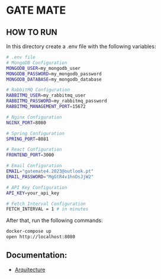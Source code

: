 # GATE MATE

## HOW TO RUN

In this directory create a .env file with the following variables:

```bash
# .env file
# MongoDB Configuration
MONGODB_USER=my_mongodb_user
MONGODB_PASSWORD=my_mongodb_password
MONGODB_DATABASE=my_mongodb_database

# RabbitMQ Configuration
RABBITMQ_USER=my_rabbitmq_user
RABBITMQ_PASSWORD=my_rabbitmq_password
RABBITMQ_MANAGEMENT_PORT=15672

# Nginx Configuration
NGINX_PORT=8080

# Spring Configuration
SPRING_PORT=8081

# React Configuration
FRONTEND_PORT=3000

# Email Configuration
EMAIL="gatemate4.2023@outlook.pt"
EMAIL_PASSWORD="MgGtR4v1hnDsJjW2"

# API Key Configuration
API_KEY=your_api_key

# Fetch Interval Configuration
FETCH_INTERVAL = 1 # in minutes
```

After that, run the following commands:

```bash
docker-compose up
open http://localhost:8080
```

## Documentation:

- [Arquitecture](docs/arquitecture.md)
